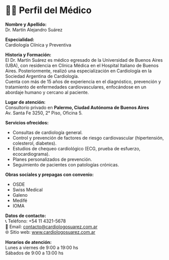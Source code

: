 # 👨‍⚕️ Perfil del Médico

**Nombre y Apellido:**  
Dr. Martín Alejandro Suárez  

**Especialidad:**  
Cardiología Clínica y Preventiva  

**Historia y Formación:**  
El Dr. Martín Suárez es médico egresado de la Universidad de Buenos Aires (UBA), con residencia en Clínica Médica en el Hospital Italiano de Buenos Aires. Posteriormente, realizó una especialización en Cardiología en la Sociedad Argentina de Cardiología.  
Cuenta con más de 15 años de experiencia en el diagnóstico, prevención y tratamiento de enfermedades cardiovasculares, enfocándose en un abordaje humano y cercano al paciente.  

**Lugar de atención:**  
Consultorio privado en **Palermo, Ciudad Autónoma de Buenos Aires**  
Av. Santa Fe 3250, 2° Piso, Oficina 5.  

**Servicios ofrecidos:**  
- Consultas de cardiología general.  
- Control y prevención de factores de riesgo cardiovascular (hipertensión, colesterol, diabetes).  
- Estudios de chequeo cardiológico (ECG, prueba de esfuerzo, ecocardiograma).  
- Planes personalizados de prevención.  
- Seguimiento de pacientes con patologías crónicas.  

**Obras sociales y prepagas con convenio:**  
- OSDE  
- Swiss Medical  
- Galeno  
- Medifé  
- IOMA  

**Datos de contacto:**  
📞 Teléfono: +54 11 4321-5678  
📧 Email: contacto@cardiologosuarez.com.ar  
🌐 Sitio web: www.cardiologosuarez.com.ar  

**Horarios de atención:**  
Lunes a viernes de 9:00 a 19:00 hs  
Sábados de 9:00 a 13:00 hs  

